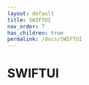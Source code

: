 ```yaml
---
layout: default
title: SWIFTUI
nav_order: 7
has_children: true
permalink: /docs/SWIFTUI
---
```


# SWIFTUI

